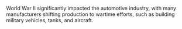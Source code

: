 World War II significantly impacted the automotive industry, with many manufacturers shifting production to wartime efforts, such as building military vehicles, tanks, and aircraft.
